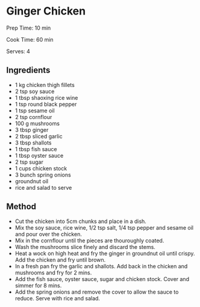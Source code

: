 # Ginger Chicken

Prep Time: 10 min

Cook Time: 60 min

Serves: 4

## Ingredients

- 1 kg chicken thigh fillets
- 2 tsp soy sauce
- 1 tbsp shaoxing rice wine
- 1 tsp round black pepper
- 1 tsp sesame oil
- 2 tsp cornflour
- 100 g mushrooms
- 3 tbsp ginger
- 2 tbsp sliced garlic
- 3 tbsp shallots
- 1 tbsp fish sauce
- 1 tbsp oyster sauce
- 2 tsp sugar
- 1 cups chicken stock
- 3 bunch spring onions
- groundnut oil
- rice and salad to serve

## Method

- Cut the chicken into 5cm chunks and place in a dish.
- Mix the soy sauce, rice wine, 1/2 tsp salt, 1/4 tsp pepper and sesame oil and pour over the chicken.
- Mix in the cornflour until the pieces are thouroughly coated.
- Wash the mushrooms slice finely and discard the stems.
- Heat a wock on high heat and fry the ginger in groundnut oil until crispy. Add the chicken and fry until brown.
- In a fresh pan fry the garlic and shallots. Add back in the chicken and mushrooms and fry for 2 mins.
- Add the fish sauce, oyster sauce, sugar and chicken stock. Cover and simmer for 8 mins.
- Add the spring onions and remove the cover to allow the sauce to reduce. Serve with rice and salad.
